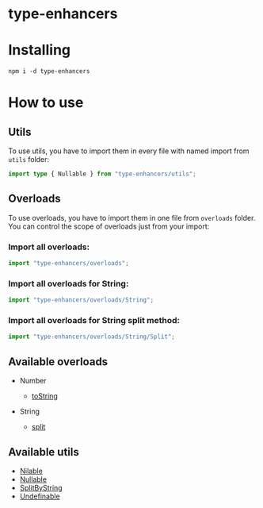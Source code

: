 # type-enhancers

# Installing

```shell
npm i -d type-enhancers
```

# How to use

## Utils

To use utils, you have to import them in every file with named import from `utils` folder:

```typescript
import type { Nullable } from "type-enhancers/utils";
```

## Overloads

To use overloads, you have to import them in one file from `overloads` folder.
You can control the scope of overloads just from your import:

### Import all overloads:

```typescript
import "type-enhancers/overloads";
```

### Import all overloads for String:

```typescript
import "type-enhancers/overloads/String";
```

### Import all overloads for String split method:

```typescript
import "type-enhancers/overloads/String/Split";
```

## Available overloads

+ Number
    + [toString](./overloads/Number/ToString.d.ts)


+ String
    + [split](./overloads/String/Split.d.ts)

## Available utils

+ [Nilable](./utils/Nilable.d.ts)
+ [Nullable](./utils/Nullable.d.ts)
+ [SplitByString](./utils/SplitByString.d.ts)
+ [Undefinable](./utils/Undefinable.d.ts)
